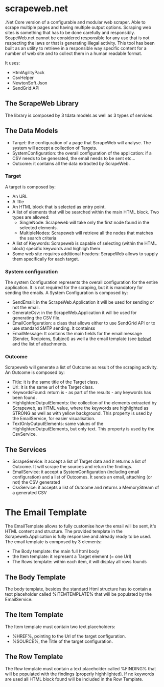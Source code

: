 # scrapeweb.net
.Net Core version of a configurable and modular web scraper. Able to scrape multiple pages and having multiple output options.
Scraping web sites is something that has to be done carefully and responsibly. ScapeWeb.net cannot be considered responsible for any use that is not respecting the laws or that is generating illegal activity. 
This tool has been built as an utility to retrieve in a responsible way specific content for a number of web site and to collect them in a human readable format.

It uses:
- HtmlAgilityPack 
- CsvHelper
- NewtonSoft.Json
- SendGrid API 

## The ScrapeWeb Library
The library is composed by 3 tdata models as well as 3 types of services.

## The Data Models
- Target: the configuration of a page that ScrapeWeb will analyse. The system will accept a collection of Targets. 
- SystemConfiguration: the overall configuration of the application: if a CSV needs to be generated, the email needs to be sent etc... 
- Outcome: it contains all the data extracted by ScrapeWeb. 

### Target
A target is composed by:
- An URL 
- A Ttle
- An HTML block that is selected as entry point. 
- A list of elements that will be searched within the main HTML block. Two types are allowed: 
    - SingleNode: Scrapeweb will take only the first node found in the selected elements. 
    - MultipleNodes: Scrapeweb will retrieve all the nodes that matches the search criteria
- A list of Keywords: Scrapeweb is capable of selecting (within the HTML block) specific keywords and highligh them 
- Some web site requires additional headers: ScrapeWeb allows to supply them specifically for each target. 

### System configuration
The system Configuration represents the overall configuration for the entire application. It is not required for the scraping, but it is mandatory for sending the emails. 
A System Configuration is composed by:
- SendEmail: in the ScrapeWeb.Application it will be used for sending or not the email. 
- GenerateCsv: in the ScrapeWeb.Application it will be used for generating the CSV file. 
- EmailConfiguration: a class that allows either to use SendGrid API or to use standard SMTP sending. It containss 
- EmailMessage: It contains the main fields for the email message (Sender, Recipiens, Subject) as well a the email template (see <a href="#the-email-template">below</a>) and the list of attachments. 

### Outcome
Scrapeweb will generate a list of Outcome as result of the scraping activity. An Outcome is composed by:
- Title: it is the same title of the Target class.
- Url: it is the same url of the Target class. 
- KeywordsFound: return is - as part of the results - any keywords has been found. 
- HighlightedOutputElements: the collection of the elements extracted by Scrapeweb, as HTML value, where the keywords are highlighted as STRONG as well as with yellow background. This property is used by the EmailService, for easier visualisation. 
- TextOnlyOutputElements: same values of the HighlightedOutputElements, but only text. This property is used by the CsvService.

## The Services
- ScrapeService: it accept a list of Target data and it returns a list of Outcome. It will scrape the sources and return the findings.
- EmailService: it accept a SystemConfiguration (including email configuration) and a list of Outcomes. It sends an email, attaching (or not) the CSV generated
- CsvService: it accepts a list of Outcome and returns a MemoryStream of a generated CSV


# The Email Template
The EmailTemplate allows to fully customise how the email will be sent, it's HTML content and structure. The provided template in the Scrapeweb.Application is fully responsive and already ready to be used. 
The email template is composed by 3 elements:
- The Body template: the main full html body
- the Item template: it represent a Target element (= one Url)
- The Rows template: within each item, it will display all rows founds

## The Body Template
The body template, besides the standard Html structure has to contain a text placeholder called %ITEMTEMPLATE% that will be populated by the EmailService.

## The Item Template
The Item template must contain two text placeholders: 
- %HREF%, pointing to the Url of the target configuration. 
- %SOURCE%, the Title of the target configuration. 

## The Row Template
The Row template must contain a text placeholder called %FINDING% that will be populated with the findings (properly highhlighted). If no keywords are used all HTML block found will be included in the Row Template. 



